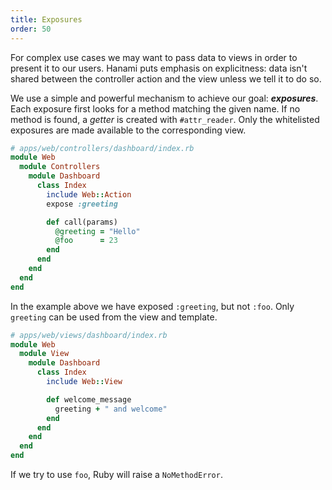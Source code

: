 ```yaml
---
title: Exposures
order: 50
---
```


For complex use cases we may want to pass data to views in order to present it to our users.
Hanami puts emphasis on explicitness: data isn't shared between the controller action and the view unless we tell it to do so.

We use a simple and powerful mechanism to achieve our goal: _**exposures**_.
Each exposure first looks for a method matching the given name.
If no method is found, a _getter_ is created with `#attr_reader`.
Only the whitelisted exposures are made available to the corresponding view.

```ruby
# apps/web/controllers/dashboard/index.rb
module Web
  module Controllers
    module Dashboard
      class Index
        include Web::Action
        expose :greeting

        def call(params)
          @greeting = "Hello"
          @foo      = 23
        end
      end
    end
  end
end
```

In the example above we have exposed `:greeting`, but not `:foo`.
Only `greeting` can be used from the view and template.

```ruby
# apps/web/views/dashboard/index.rb
module Web
  module View
    module Dashboard
      class Index
        include Web::View

        def welcome_message
          greeting + " and welcome"
        end
      end
    end
  end
end
```

If we try to use `foo`, Ruby will raise a `NoMethodError`.
